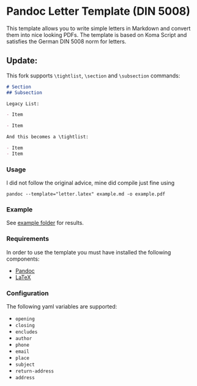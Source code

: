 # Pandoc Letter Template (DIN 5008)

This template allows you to write simple letters in Markdown and convert them
into nice looking PDFs. The template is based on Koma Script and satisfies
the German DIN 5008 norm for letters.

## Update:
This fork supports `\tightlist`, `\section` and `\subsection` commands:
```markdown
# Section
## Subsection

Legacy List:

- Item

- Item

And this becomes a \tightlist:

- Item
- Item
```

### Usage

I did not follow the original advice, mine did compile just fine using 

`pandoc --template="letter.latex" example.md -o example.pdf`

### Example

See [example folder](https://github.com/lmzdev/pandoc-letter-din5008/tree/master/example) for results.

### Requirements

In order to use the template you must have installed the following components:

- [Pandoc](http://pandoc.org/installing.html)
- [LaTeX](https://latex-project.org/ftp.html)

### Configuration

The following yaml variables are supported:

- `opening`
- `closing`
- `encludes`
- `author`
- `phone`
- `email`
- `place`
- `subject`
- `return-address`
- `address`
